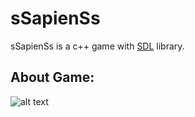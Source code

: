 # sSapienSs
sSapienSs is a c++ game with [SDL](https://www.libsdl.org/) library.

## About Game:
![alt text](https://github.com/zamiken/sSapienSs/sSapienSs/background/MenuBackground.png?raw=true)


